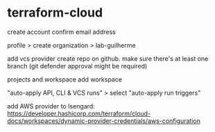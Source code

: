 # terraform-cloud

create account
confirm email address

profile > create organization > lab-guilherme

add vcs provider
create repo on github. make sure there's at least one branch (git defender approval might be required)

projects and workspace
add workspace

"auto-apply API, CLI & VCS runs" > select "auto-apply run triggers"

add AWS provider to Isengard: https://developer.hashicorp.com/terraform/cloud-docs/workspaces/dynamic-provider-credentials/aws-configuration

